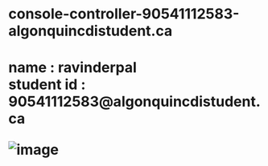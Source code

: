 # console-controller-90541112583-algonquincdistudent.ca
<h1> name : ravinderpal<br>student id : 90541112583@algonquincdistudent.ca

![image](https://github.com/rishv97790/console-controller-ravinderpal/assets/138967300/b45d857b-a592-45e1-a005-35104924f878)
